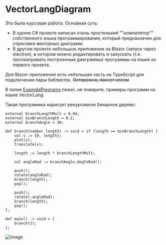 # VectorLangDiagram

Это была курсовая работа. Основная суть:
 * В одном C# проекте написан *очень простенький* ""компилятор"" собственного языка программирования, который предназначен для отрисовки векторных диаграмм.
 * В другом проекте небольшое приложение на Blazor (запуск через electron), в котором можно редактировать и запускать (т.е. просматривать построенные диаграммы) программы на языке из первого проекта.

Для Blazor приложения есть небольшая часть на TypeScript для подключения пары библиотек. ~~Осторожно, пахнет клеем~~

В папке [ExamplePrograms](ExamplePrograms) лежат, не поверите, примеры программ на языке *VectorLang*.

Такая программка нарисует рекурсивное бинарное дерево:
```
external branchLengthMult = 0.84;
external minBranchLength = 0.2;
external branchAngle = 30;

def branch(number length) -> void = if (length >= minBranchLength) [
    val v := {0, length};
    plot(v);
    translate(v);

    length := length * branchLengthMult;

    val angleRad := branchAngle.degToRad();

    push();
    rotate(angleRad);
    branch(length);
    pop();

    push();
    rotate(-angleRad);
    branch(length);
    pop();
];

def main() -> void = [
    branch(1);
];
```

![image](https://user-images.githubusercontent.com/42614422/177333214-20991a47-d45f-42f0-9d3f-026c056b7ca1.png)
